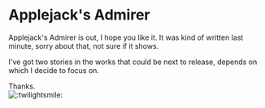 # Applejack's Admirer

Applejack's Admirer is out, I hope you like it. It was kind of written last minute, sorry about that, not sure if it shows.

I've got two stories in the works that could be next to release, depends on which I decide to focus on.

Thanks.  
![:twilightsmile:](../../ponies/emotes/twilightsmile.png)
